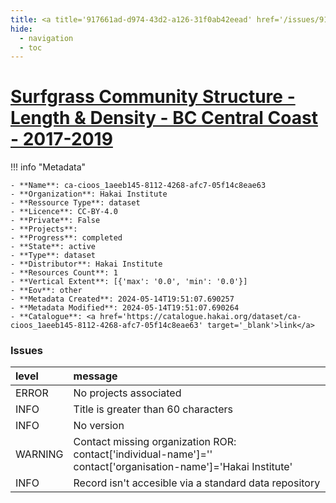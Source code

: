 ```yaml
---
title: <a title='917661ad-d974-43d2-a126-31f0ab42eead' href='/issues/917661ad-d974-43d2-a126-31f0ab42eead/' target='_blank'>Surfgrass Community Structure - Length & Density - BC Central Coast - 2017-2019</a>
hide:
  - navigation
  - toc
---
```


# <a title='917661ad-d974-43d2-a126-31f0ab42eead' href='/issues/917661ad-d974-43d2-a126-31f0ab42eead/' target='_blank'>Surfgrass Community Structure - Length & Density - BC Central Coast - 2017-2019</a>

<div id='map'></div>

!!! info "Metadata"
    
    - **Name**: ca-cioos_1aeeb145-8112-4268-afc7-05f14c8eae63 
    - **Organization**: Hakai Institute 
    - **Ressource Type**: dataset 
    - **Licence**: CC-BY-4.0 
    - **Private**: False 
    - **Projects**:  
    - **Progress**: completed 
    - **State**: active 
    - **Type**: dataset 
    - **Distributor**: Hakai Institute 
    - **Resources Count**: 1 
    - **Vertical Extent**: [{'max': '0.0', 'min': '0.0'}] 
    - **Eov**: other 
    - **Metadata Created**: 2024-05-14T19:51:07.690257 
    - **Metadata Modified**: 2024-05-14T19:51:07.690264 
    - **Catalogue**: <a href='https://catalogue.hakai.org/dataset/ca-cioos_1aeeb145-8112-4268-afc7-05f14c8eae63' target='_blank'>link</a> 

### Issues

| level   | message                                                                                                         |
|:--------|:----------------------------------------------------------------------------------------------------------------|
| ERROR   | No projects associated                                                                                          |
| INFO    | Title is greater than 60 characters                                                                             |
| INFO    | No version                                                                                                      |
| WARNING | Contact missing organization ROR:  contact['individual-name']='' contact['organisation-name']='Hakai Institute' |
| INFO    | Record isn't accesible via a standard data repository                                                           |

<script>
   document.addEventListener("DOMContentLoaded", function() {
    var map = L.map('map').setView([51.505, -125.09], 5);
    L.tileLayer('https://tile.openstreetmap.org/{z}/{x}/{y}.png', {
        maxZoom: 19,
        attribution: '&copy; <a href="http://www.openstreetmap.org/copyright">OpenStreetMap</a>'
    }).addTo(map);
    var geojsonFeature = {
        "type": "Feature",
        "properties": {
            "name" : "<a title='917661ad-d974-43d2-a126-31f0ab42eead' href='/issues/917661ad-d974-43d2-a126-31f0ab42eead/' target='_blank'>Surfgrass Community Structure - Length & Density - BC Central Coast - 2017-2019</a>"
        },
        "geometry": {'type': 'Polygon', 'coordinates': [[[-128.16164885, 51.64376791], [-128.12937651, 51.64376791], [-128.12937651, 51.66996532], [-128.16164885, 51.66996532], [-128.16164885, 51.64376791]]]}
    }
    L.geoJSON(geojsonFeature).addTo(map);
   })
</script>